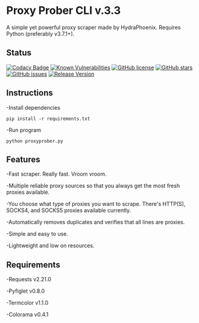 # Proxy Prober CLI v.3.3

A simple yet powerful proxy scraper made by HydraPhoenix. Requires Python (preferably v3.7.1+).

## Status

[![Codacy Badge](https://api.codacy.com/project/badge/Grade/00b6518a201d440f80daf10fcd0ab864)](https://www.codacy.com/app/HydraPhoenix/proxy-prober-cli?utm_source=github.com&amp;utm_medium=referral&amp;utm_content=HydraPhoenix/proxy-prober-cli&amp;utm_campaign=Badge_Grade)
[![Known Vulnerabilities](https://snyk.io/test/github/HydraPhoenix/proxy-prober-cli/badge.svg?targetFile=requirements.txt)](https://snyk.io/test/github/HydraPhoenix/proxy-prober-cli?targetFile=requirements.txt)
[![GitHub license](https://img.shields.io/github/license/HydraPhoenix/proxy-prober-cli.svg)](https://raw.githubusercontent.com/HydraPhoenix/proxy-prober-cli/master/LICENSE)
[![GitHub stars](https://img.shields.io/github/stars/HydraPhoenix/proxy-prober-cli.svg)](https://github.com/HydraPhoenix/proxy-prober-cli/stargazers)
[![GitHub issues](https://img.shields.io/github/issues/HydraPhoenix/proxy-prober-cli.svg)](https://github.com/HydraPhoenix/proxy-prober-cli/issues)
[![Release Version](https://img.shields.io/badge/release-v3.3-blue.svg)](https://github.com/HydraPhoenix/proxy-prober-cli/)

## Instructions

-Install dependencies

`pip install -r requirements.txt`

-Run program

`python proxyprober.py`

## Features

-Fast scraper. Really fast. Vroom vroom.

-Multiple reliable proxy sources so that you always get the most fresh proxies available.

-You choose what type of proxies you want to scrape. There's HTTP(S), SOCKS4, and SOCKS5 proxies available currently.

-Automatically removes duplicates and verifies that all lines are proxies.

-Simple and easy to use.

-Lightweight and low on resources.

## Requirements

-Requests v2.21.0

-Pyfiglet v0.8.0

-Termcolor v1.1.0

-Colorama v0.4.1
